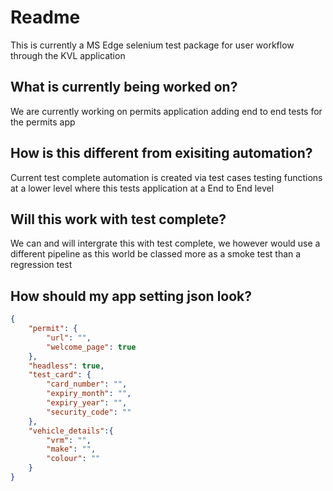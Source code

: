 # Readme

This is currently a MS Edge selenium test package for user workflow through the KVL application

## What is currently being worked on?

We are currently working on permits application adding end to end tests for the permits app

## How is this different from exisiting automation?

Current test complete automation is created via test cases testing functions at a lower level where this tests application at a End to End level

## Will this work with test complete?

We can and will intergrate this with test complete, we however would use a different pipeline as this world be classed more as a smoke test than a regression test

## How should my app setting json look?

```json
{
    "permit": {
        "url": "",
        "welcome_page": true
    },
    "headless": true,
    "test_card": {
        "card_number": "",
        "expiry_month": "",
        "expiry_year": "",
        "security_code": ""
    },
    "vehicle_details":{
        "vrm": "",
        "make": "",
        "colour": ""
    }
}
```

